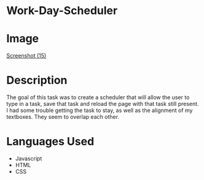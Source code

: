 # Work-Day-Scheduler

# Image
[Screenshot (15)](https://user-images.githubusercontent.com/100052698/196617438-02146806-5d6b-46aa-bb06-039dc40b3dc9.png)


# Description
The goal of this task was to create a scheduler that will allow the user to type in a task, save that task and reload the page with that task still present. I had some trouble getting the task to stay, as well as the alignment of my textboxes. They seem to overlap each other. 

# Languages Used
* Javascript
* HTML
* CSS

